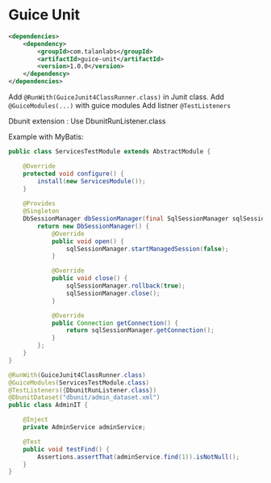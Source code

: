 # Guice Unit

```xml
<dependencies>
    <dependency>
        <groupId>com.talanlabs</groupId>
        <artifactId>guice-unit</artifactId>
        <version>1.0.0</version>
    </dependency>
</dependencies>
```

Add `@RunWith(GuiceJunit4ClassRunner.class)` in Junit class.
Add `@GuiceModules(...)` with guice modules
Add listner `@TestListeners`

Dbunit extension : Use DbunitRunListener.class

Example with MyBatis:

```java
public class ServicesTestModule extends AbstractModule {

    @Override
    protected void configure() {
        install(new ServicesModule());
    }
    
    @Provides
    @Singleton
    DbSessionManager dbSessionManager(final SqlSessionManager sqlSessionManager) {
        return new DbSessionManager() {
            @Override
            public void open() {
                sqlSessionManager.startManagedSession(false);
            }

            @Override
            public void close() {
                sqlSessionManager.rollback(true);
                sqlSessionManager.close();
            }

            @Override
            public Connection getConnection() {
                return sqlSessionManager.getConnection();
            }
        };
    }
}
```

```java
@RunWith(GuiceJunit4ClassRunner.class)
@GuiceModules(ServicesTestModule.class)
@TestListeners({DbunitRunListener.class})
@DbunitDataset("dbunit/admin_dataset.xml")
public class AdminIT {

    @Inject
    private AdminService adminService;

    @Test
    public void testFind() {
        Assertions.assertThat(adminService.find(1)).isNotNull();
    }    
}
```

